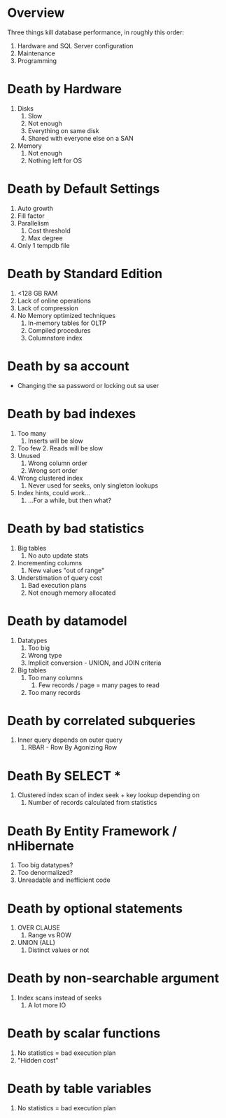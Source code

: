# Overview
Three things kill database performance, in roughly this order:
1. Hardware and SQL Server configuration
2. Maintenance
3. Programming

# Death by Hardware
1. Disks
    1. Slow
    2. Not enough
    3. Everything on same disk
    4. Shared with everyone else on a SAN
2. Memory
    1. Not enough
    2. Nothing left for OS

# Death by Default Settings
1. Auto growth
2. Fill factor
3. Parallelism
    1. Cost threshold
    2. Max degree
4. Only 1 tempdb file

# Death by Standard Edition
1. <128 GB RAM
2. Lack of online operations
3. Lack of compression
4. No Memory optimized techniques
    1. In-memory tables for OLTP
    2. Compiled procedures
    3. Columnstore index

# Death by sa account
* Changing the sa password or locking out sa user

# Death by bad indexes
1. Too many
    1. Inserts will be slow
2. Too few
    2. Reads will be slow
3. Unused
    1. Wrong column order
    2. Wrong sort order
4. Wrong clustered index
    1. Never used for seeks, only singleton lookups
5. Index hints, could work...
    1. ...For a while, but then what?

# Death by bad statistics
1. Big tables
    1. No auto update stats
2. Incrementing columns
    1. New values "out of range"
3. Understimation of query cost
    1. Bad execution plans
    2. Not enough memory allocated

# Death by datamodel
1. Datatypes
    1. Too big
    2. Wrong type
    3. Implicit conversion - UNION, and JOIN criteria
2. Big tables
    1. Too many columns
        1. Few records / page = many pages to read
    2. Too many records

# Death by correlated subqueries
1. Inner query depends on outer query
    1. RBAR - Row By Agonizing Row

# Death By SELECT *
1. Clustered index scan of index seek + key lookup depending on
    1. Number of records calculated from statistics

# Death By Entity Framework / nHibernate
1. Too big datatypes?
2. Too denormalized?
3. Unreadable and inefficient code

# Death by optional statements
1. OVER CLAUSE
    1. Range vs ROW
2. UNION (ALL)
    1. Distinct values or not

# Death by non-searchable argument
1. Index scans instead of seeks
    1. A lot more IO

# Death by scalar functions
1. No statistics = bad execution plan
2. "Hidden cost"

# Death by table variables
1. No statistics = bad execution plan
